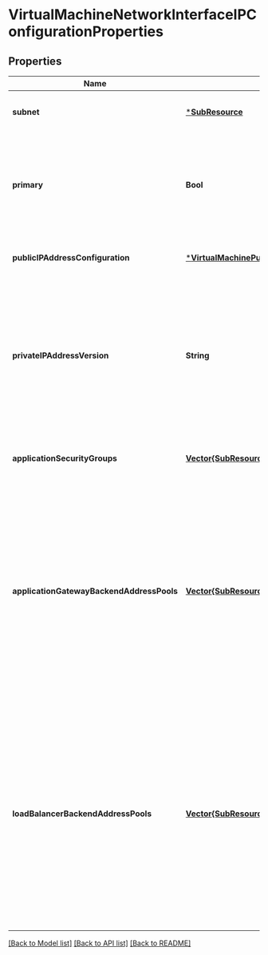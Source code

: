 # VirtualMachineNetworkInterfaceIPConfigurationProperties


## Properties
Name | Type | Description | Notes
------------ | ------------- | ------------- | -------------
**subnet** | [***SubResource**](SubResource.md) |  | [optional] [default to nothing]
**primary** | **Bool** | Specifies the primary network interface in case the virtual machine has more than 1 network interface. | [optional] [default to nothing]
**publicIPAddressConfiguration** | [***VirtualMachinePublicIPAddressConfiguration**](VirtualMachinePublicIPAddressConfiguration.md) |  | [optional] [default to nothing]
**privateIPAddressVersion** | **String** | Available from Api-Version 2017-03-30 onwards, it represents whether the specific ipconfiguration is IPv4 or IPv6. Default is taken as IPv4.  Possible values are: &#39;IPv4&#39; and &#39;IPv6&#39;. | [optional] [default to nothing]
**applicationSecurityGroups** | [**Vector{SubResource}**](SubResource.md) | Specifies an array of references to application security group. | [optional] [default to nothing]
**applicationGatewayBackendAddressPools** | [**Vector{SubResource}**](SubResource.md) | Specifies an array of references to backend address pools of application gateways. A virtual machine can reference backend address pools of multiple application gateways. Multiple virtual machines cannot use the same application gateway. | [optional] [default to nothing]
**loadBalancerBackendAddressPools** | [**Vector{SubResource}**](SubResource.md) | Specifies an array of references to backend address pools of load balancers. A virtual machine can reference backend address pools of one public and one internal load balancer. [Multiple virtual machines cannot use the same basic sku load balancer]. | [optional] [default to nothing]


[[Back to Model list]](../README.md#models) [[Back to API list]](../README.md#api-endpoints) [[Back to README]](../README.md)



